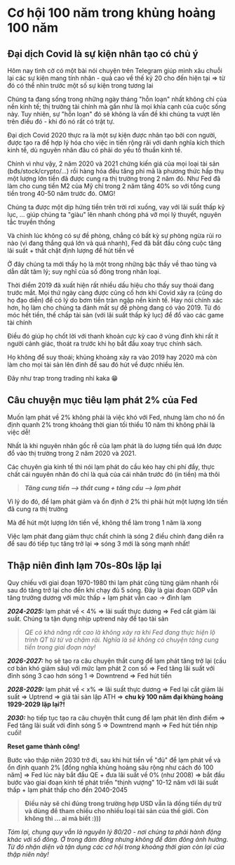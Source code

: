 # Cơ hội 100 năm trong khủng hoảng 100 năm

## Đại dịch Covid là sự kiện nhân tạo có chủ ý

Hôm nay tình cờ có một bài nói chuyện trên Telegram giúp mình xâu chuỗi lại các sự kiện mang tính nhân - quả cao về thế kỷ 20 cho đến hiện tại =&gt; từ đó có thể nhìn trước một số sự kiện trong tương lai

Chúng ta đang sống trong những ngày tháng "hỗn loạn" nhất không chỉ của nền kinh tế; thị trường tài chính mà gần như là mọi khía cạnh của cuộc sống này. Tuy nhiên, sự "hỗn loạn" đó sẽ không là vấn đề khi chúng ta vượt lên trên điều đó - khi đó nó rất có trật tự.

Đại dịch Covid 2020 thực ra là một sự kiện được nhân tạo bởi con người, được tạo ra để hợp lý hóa cho việc in tiền rộng rãi với danh nghĩa kích thích kinh tế, dù nguyên nhân đâu có phải do yếu tố thuần kinh tế.

Chính vì như vậy, 2 năm 2020 và 2021 chứng kiến giá của mọi loại tài sản (bđs/stock/crypto/...) rồi hàng hóa đều tăng phi mã là phương thức hấp thụ một lượng lớn tiền đã được cung ra thị trường trong 2 năm đó. Như Fed đã làm cho cung tiền M2 của Mỹ chỉ trong 2 năm tăng 40% so với tổng cung tiền trong 40-50 năm trước đó. OMG!

Chúng ta được một dịp hứng tiền trên trời rơi xuống, vay với lãi suất thấp kỷ lục, ... giúp chúng ta "giàu" lên nhanh chóng phá vỡ mọi lý thuyết, nguyên tắc truyền thống

Và chính lúc không có sự đề phòng, chẳng có bất kỳ sự phòng ngừa rủi ro nào (vì đang thắng quá lớn và quá nhanh), Fed đã bắt đầu công cuộc tăng lãi suất + thắt chặt định lượng để hút tiền về

Ở đây chúng ta mới thấy họ là một trong những bậc thầy về thao túng và dẫn dắt tâm lý; suy nghĩ của số đông trong nhân loại.

Thời điểm 2019 đã xuất hiện rất nhiều dấu hiệu cho thấy suy thoái đang trước mắt. Mọi thứ ngày càng được củng cố hơn khi Covid xảy ra (cũng do họ đạo diễn) để có lý do bơm tiền tràn ngập nền kinh tế. Hay nói chính xác hơn, họ làm cho chúng ta đánh mất sự đề phòng đang có vào 2019. Từ đó móc hết tiền, thế chấp tài sản (với lãi suất thấp kỷ lục) để đổ vào các game tài chính

Điều đó giúp họ chốt lời với thanh khoản cực kỳ cao ở vùng đỉnh khi rất ít người cảnh giác, thoát ra trước khi họ bắt đầu xoay trục chính sách.

Họ không để suy thoái; khủng khoảng xảy ra vào 2019 hay 2020 mà còn làm cho mọi tài sản lên đỉnh để sau đó hút về được nhiều lên.

Đây như trap trong trading nhỉ kaka :grin:

## **Câu chuyện mục tiêu lạm phát 2% của Fed**

Muốn lạm phát về 2% không phải là việc khó với Fed, nhưng làm cho nó ổn định quanh 2% trong khoảng thời gian tối thiểu 10 năm thì không phải là việc dễ!

Nhất là khi nguyên nhân gốc rễ của lạm phát là do lượng tiền quá lớn được đổ vào thị trường trong 2 năm 2020 và 2021.

Các chuyên gia kinh tế thì nói lạm phát do cầu kéo hay chi phí đẩy, thực chất cái nguyên nhân đó chỉ là quả của cái nhân trước đó (in tiền) mà thôi

> ***Tăng cung tiền --&gt; thắt cung + tăng cầu --&gt; lạm phát***

Vì lý do đó, để lạm phát giảm và ổn định ở 2% thì phải hút một lượng lớn tiền đã cung ra thị trường

Mà để hút một lượng lớn tiền về, không thể làm trong 1 năm là xong

Việc lạm phát đang giảm thực chất chính là sóng 2 điều chỉnh đang diễn ra để sau đó tiếp tục tăng trở lại =&gt; sóng 3 mới là sóng mạnh nhất!

## Thập niên đình lạm 70s-80s lặp lại

Quy chiếu với giai đoạn 1970-1980 thì lạm phát cũng từng giảm nhanh rồi sau đó tăng trở lại cho đến khi chạy đủ 5 sóng. Đây là giai đoạn GDP vẫn tăng trưởng dương với mức thấp + lạm phát vẫn cao -&gt; đình lạm

***2024-2025:*** lạm phát về &lt; 4% =&gt; lãi suất thực dương =&gt; Fed cắt giảm lãi suất. Chúng ta tận dụng nhịp uptrend này để tạo tài sản

> *QE có khả năng rất cao là không xảy ra khi Fed đang thực hiện lộ trình QT từ từ và chậm rãi. Nghĩa là sẽ không có chuyện tăng cung tiền trong giai đoạn này!*

***2026-2027:*** họ sẽ tạo ra câu chuyện thắt cung để lạm phát tăng trở lại (cầu cơ bản khó giảm sâu) với mức lạm phát 2 con số =&gt; Fed tăng lãi suất với đỉnh sóng 3 cao hơn sóng 1 =&gt; Downtrend =&gt; Fed hút tiền

***2028-2029:*** lạm phát về &lt; x% =&gt; lãi suất thực dương =&gt; Fed lại cắt giảm lãi suất =&gt; Uptrend =&gt; giá tài sản lập ATH =&gt; **chu kỳ 100 năm đại khủng hoảng 1929-2029 lặp lại?!**

***2030:*** họ tiếp tục tạo ra câu chuyện thắt cung để lạm phát lên đỉnh điểm =&gt; Fed tăng lãi suất với đỉnh sóng 5 =&gt; Downtrend mạnh =&gt; Fed hút tiền nhịp cuối!

**Reset game thành công!**

Bước vào thập niên 2030 trở đi, sau khi hút tiền về "đủ" để lạm phát về và ổn định quanh 2% \[đồng nghĩa khủng hoảng sâu rộng như cách đó 100 năm\] =&gt; Fed lúc này bắt đầu QE + đưa lãi suất về 0% (như 2008) =&gt; bắt đầu bước vào giai đoạn kinh tế phát triển "thịnh vượng" 10-12 năm với lãi suất thấp + lạm phát thấp cho đến 2040-2045

> **Điều này sẽ chỉ đúng trong trường hợp USD vẫn là đồng tiền dự trữ và dùng để tham chiếu cho nhiều loại tài sản của thế giới. Còn không thì ... ai mà biết :)))**

*Tóm lại, chung quy vẫn là nguyên lý 80/20 - nơi chúng ta phải hành động khác với số đông. Ở trong đám đông nhưng không để đám đông ảnh hưởng. Từ đó nhận diện và tận dụng các cơ hội trong khoảng thời gian còn lại của thập niên này!*
